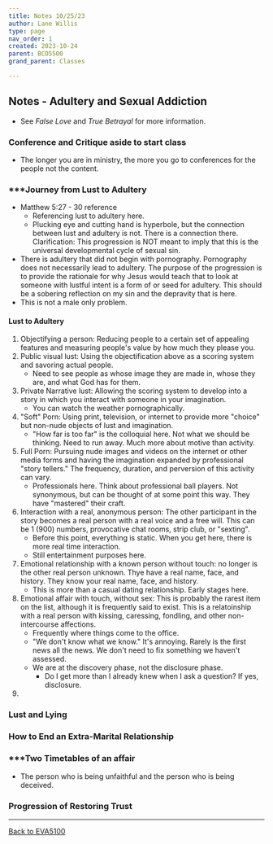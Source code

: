 ```yaml
---
title: Notes 10/25/23
author: Lane Willis
type: page
nav_order: 1
created: 2023-10-24
parent: BCO5500
grand_parent: Classes

---
```


## Notes - Adultery and Sexual Addiction
* See *False Love* and *True Betrayal* for more information.

### Conference and Critique aside to start class
* The longer you are in ministry, the more you go to conferences for the people not the content.

### ***Journey from Lust to Adultery
* Matthew 5:27 - 30 reference
   * Referencing lust to adultery here.
   * Plucking eye and cutting hand is hyperbole, but the connection between lust and adultery is not. There is a connection there.
Clarification: This progression is NOT meant to imply that this is the universal developmental cycle of sexual sin.
* There is adultery that did not begin with pornography. Pornography does not necessarily lead to adultery. The purpose of the progression is to provide the rationale for why Jesus would teach that to look at someone with lustful intent is a form of or seed for adultery. This should be a sobering reflection on my sin and the depravity that is here.
* This is not a male only problem.

#### Lust to Adultery
1. Objectifying a person: Reducing people to a certain set of appealing features and measuring people's value by how much they please you.
2. Public visual lust: Using the objectification above as a scoring system and savoring actual people.
   * Need to see people as whose image they are made in, whose they are, and what God has for them.
3. Private Narrative lust: Allowing the scoring system to develop into a story in which you interact with someone in your imagination.
   * You can watch the weather pornographically.
4. "Soft" Porn: Using print, television, or internet to provide more "choice" but non-nude objects of lust and imagination.
   * "How far is too far" is the colloquial here. Not what we should be thinking. Need to run away. Much more about motive than activity.
5. Full Porn: Pursuing nude images and videos on the internet or other media forms and having the imagination expanded by professional "story tellers." The frequency, duration, and perversion of this activity can vary.
   * Professionals here. Think about professional ball players. Not synonymous, but can be thought of at some point this way. They have "mastered" their craft.
6. Interaction with a real, anonymous person: The other participant in the story becomes a real person with a real voice and a free will. This can be 1 (900) numbers, provocative chat rooms, strip club, or "sexting".
   * Before this point, everything is static. When you get here, there is more real time interaction.
   * Still entertainment purposes here.
7. Emotional relationship with a known person without touch: no longer is the other real person unknown. Thye have a real name, face, and history. They know your real name, face, and history.
   * This is more than a casual dating relationship. Early stages here.
8. Emotional affair with touch, without sex: This is probably the rarest item on the list, although it is frequently said to exist. This is a relatoinship with a real person with kissing, caressing, fondling, and other non-intercourse affections.
   * Frequently where things come to the office.
   * "We don't know what we know." It's annoying. Rarely is the first news all the news. We don't need to fix something we haven't assessed.
   * We are at the discovery phase, not the disclosure phase.
      * Do I get more than I already knew when I ask a question? If yes, disclosure.
9. 

### Lust and Lying

### How to End an Extra-Marital Relationship

### ***Two Timetables of an affair
* The person who is being unfaithful and the person who is being deceived.

### Progression of Restoring Trust

---

[Back to EVA5100](/classes/semester-6/eva5100/eva5100.html)